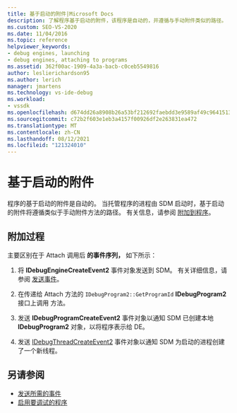 ```yaml
---
title: 基于启动的附件|Microsoft Docs
description: 了解程序基于启动的附件，该程序是自动的，并遵循与手动附件类似的路径。
ms.custom: SEO-VS-2020
ms.date: 11/04/2016
ms.topic: reference
helpviewer_keywords:
- debug engines, launching
- debug engines, attaching to programs
ms.assetid: 362f00ac-1909-4a3a-bacb-c0ceb5549816
author: leslierichardson95
ms.author: lerich
manager: jmartens
ms.technology: vs-ide-debug
ms.workload:
- vssdk
ms.openlocfilehash: d674dd26a8908b26a53bf212692faebdd3e9589af49c9641513c1fb526a9981b
ms.sourcegitcommit: c72b2f603e1eb3a4157f00926df2e263831ea472
ms.translationtype: MT
ms.contentlocale: zh-CN
ms.lasthandoff: 08/12/2021
ms.locfileid: "121324010"
---
```

# <a name="launch-based-attachment"></a>基于启动的附件
程序的基于启动的附件是自动的。 当托管程序的进程由 SDM 启动时，基于启动的附件将遵循类似于手动附件方法的路径。 有关信息，请参阅 [附加到程序](../../extensibility/debugger/attaching-to-the-program.md)。

## <a name="the-attaching-process"></a>附加过程
 主要区别在于 Attach 调用后 **的事件序列，** 如下所示：

1. 将 **IDebugEngineCreateEvent2** 事件对象发送到 SDM。 有关详细信息，请参阅 [发送事件](../../extensibility/debugger/sending-events.md)。

2. 在传递给 Attach 方法的 `IDebugProgram2::GetProgramId` **IDebugProgram2** 接口上调用 方法。

3. 发送 **IDebugProgramCreateEvent2** 事件对象以通知 SDM 已创建本地 **IDebugProgram2** 对象，以将程序表示给 DE。

4. 发送 [IDebugThreadCreateEvent2](../../extensibility/debugger/reference/idebugthreadcreateevent2.md) 事件对象以通知 SDM 为启动的进程创建了一个新线程。

## <a name="see-also"></a>另请参阅
- [发送所需的事件](../../extensibility/debugger/sending-the-required-events.md)
- [启用要调试的程序](../../extensibility/debugger/enabling-a-program-to-be-debugged.md)
